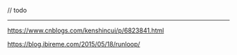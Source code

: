 

// todo 

---

https://www.cnblogs.com/kenshincui/p/6823841.html

https://blog.ibireme.com/2015/05/18/runloop/